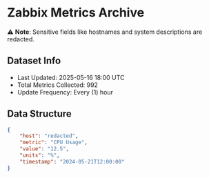# Zabbix Metrics Archive

⚠️ **Note**: Sensitive fields like hostnames and system descriptions are redacted.

## Dataset Info
- Last Updated: 2025-05-16 18:00 UTC
- Total Metrics Collected: 992
- Update Frequency: Every (1) hour

## Data Structure
```json
{
    "host": "redacted",
    "metric": "CPU Usage",
    "value": "12.5",
    "units": "%",
    "timestamp": "2024-05-21T12:00:00"
}
```
